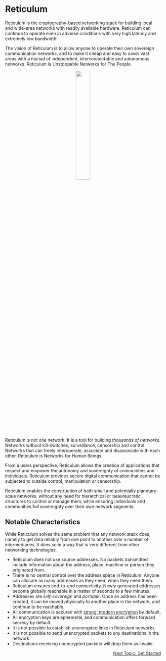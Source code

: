 
# Reticulum
Reticulum is the cryptography-based networking stack for building local and wide-area networks with readily available hardware. Reticulum can continue to operate even in adverse conditions with very high latency and extremely low bandwidth.

The vision of Reticulum is to allow anyone to operate their own sovereign communication networks, and to make it cheap and easy to cover vast areas with a myriad of independent, interconnectable and autonomous networks. Reticulum is Unstoppable Networks for The People.

<p align="center"><img width="30%" src="gfx/reticulum_logo_512.png"></p>

Reticulum is not *one* network. It is a tool for building *thousands of networks*. Networks without kill-switches, surveillance, censorship and control. Networks that can freely interoperate, associate and disassociate with each other. Reticulum is Networks for Human Beings.

From a users perspective, Reticulum allows the creation of applications that respect and empower the autonomy and sovereignty of communities and individuals. Reticulum provides secure digital communication that cannot be subjected to outside control, manipulation or censorship.

Reticulum enables the construction of both small and potentially planetary-scale networks, without any need for hierarchical or beaureucratic structures to control or manage them, while ensuring individuals and communities full sovereignty over their own network segments.

## Notable Characteristics
While Reticulum solves the same problem that any network stack does, namely to get data reliably from one point to another over a number of intermediaries, it does so in a way that is very different from other networking technologies.

- Reticulum does not use source addresses. No packets transmitted include information about the address, place, machine or person they originated from.
- There is no central control over the address space in Reticulum. Anyone can allocate as many addresses as they need, when they need them.
- Reticulum ensures end-to-end connectivity. Newly generated addresses become globally reachable in a matter of seconds to a few minutes.
- Addresses are *self-sovereign* and *portable*. Once an address has been created, it can be moved physically to another place in the network, and continue to be reachable.
- All communication is secured with [strong, modern encryption](crypto.html) by default.
- All encryption keys are ephemeral, and communication offers forward secrecy by default.
- It is not possible to establish unencrypted links in Reticulum networks.
- It is not possible to send unencrypted packets to any destinations in the network.
- Destinations receiving unencrypted packets will drop them as invalid.

<p align="right"><a href="start.html">Next Topic: Get Started</a></p>
